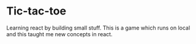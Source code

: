 # Tic-tac-toe
Learning react by building small stuff. This is a game which runs on local and this taught me new concepts in react.
